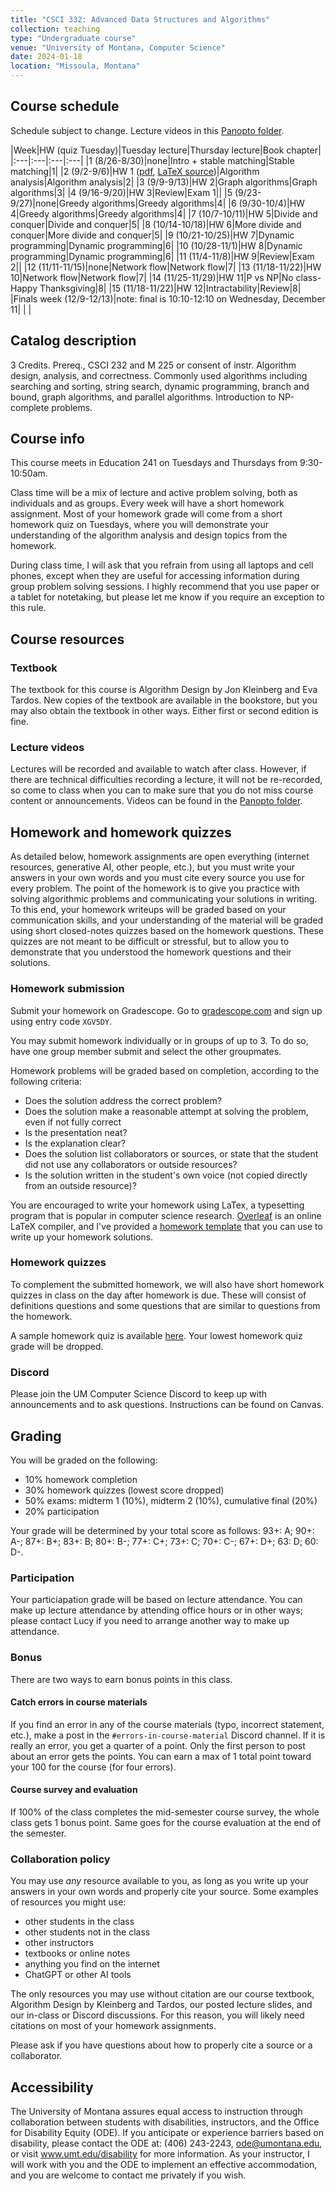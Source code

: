```yaml
---
title: "CSCI 332: Advanced Data Structures and Algorithms"
collection: teaching
type: "Undergraduate course"
venue: "University of Montana, Computer Science"
date: 2024-01-18
location: "Missoula, Montana"
---
```


## Course schedule

Schedule subject to change. Lecture videos in this [Panopto folder](https://umontana.hosted.panopto.com/Panopto/Pages/Sessions/List.aspx?folderID=0f685bf2-d1f4-4f2b-976a-b1d40102db01).

|Week|HW (quiz Tuesday)|Tuesday lecture|Thursday lecture|Book chapter|
|:---|:---|:---|:---|
|1 (8/26-8/30)|none|Intro + stable matching|Stable matching|1|
|2 (9/2-9/6)|HW 1 ([pdf](https://lgw2.github.io/teaching/csci332-fall-2024/homework/Homework_1.pdf), [LaTeX source](https://www.overleaf.com/read/wkrktkkxvfsm#ba29c3))|Algorithm analysis|Algorithm analysis|2|
|3 (9/9-9/13)|HW 2|Graph algorithms|Graph algorithms|3|
|4 (9/16-9/20)|HW 3|Review|Exam 1||
|5 (9/23-9/27)|none|Greedy algorithms|Greedy algorithms|4|
|6 (9/30-10/4)|HW 4|Greedy algorithms|Greedy algorithms|4|
|7 (10/7-10/11)|HW 5|Divide and conquer|Divide and conquer|5|
|8 (10/14-10/18)|HW 6|More divide and conquer|More divide and conquer|5|
|9 (10/21-10/25)|HW 7|Dynamic programming|Dynamic programming|6|
|10 (10/28-11/1)|HW 8|Dynamic programming|Dynamic programming|6|
|11 (11/4-11/8)|HW 9|Review|Exam 2||
|12 (11/11-11/15)|none|Network flow|Network flow|7|
|13 (11/18-11/22)|HW 10|Network flow|Network flow|7|
|14 (11/25-11/29)|HW 11|P vs NP|No class-Happy Thanksgiving|8|
|15 (11/18-11/22)|HW 12|Intractability|Review|8|
|Finals week (12/9-12/13)|note: final is 10:10-12:10 on Wednesday, December 11| | |

## Catalog description

3 Credits.
Prereq., CSCI 232 and M 225 or consent of instr. Algorithm design, analysis, and correctness. Commonly used algorithms including searching and sorting, string search, dynamic programming, branch and bound, graph algorithms, and parallel algorithms. Introduction to NP-complete problems.

## Course info

This course meets in Education 241 on Tuesdays and Thursdays from
9:30-10:50am.

Class time will be a mix of lecture and active problem solving, both as
individuals and as groups. Every week will have a short homework assignment.
Most of your homework grade will come from a short homework quiz on Tuesdays,
where you will demonstrate your understanding of the algorithm analysis and
design topics from the homework.

During class time, I will ask that you refrain from using all laptops and cell
phones, except when they are useful for accessing information during group
problem solving sessions. I highly recommend that you use paper or a tablet for
notetaking, but please let me know if you require an exception to
this rule.

## Course resources

### Textbook

The textbook for this course is Algorithm Design by Jon Kleinberg and Eva
Tardos. New copies of the textbook are available in the bookstore, but you may
also obtain the textbook in other ways. Either first or second edition is fine.

### Lecture videos

Lectures will be recorded and available to watch after class. However, if there are
technical difficulties recording a lecture, it will not be re-recorded, so come
to class when you can to make sure that you do not miss course content or
announcements. Videos can be found in the [Panopto folder](https://umontana.hosted.panopto.com/Panopto/Pages/Sessions/List.aspx?folderID=0f685bf2-d1f4-4f2b-976a-b1d40102db01).

## Homework and homework quizzes

As detailed below, homework assignments are open everything (internet resources,
generative AI, other people, etc.), but you must write your answers in your own
words and you must cite every source you use for every problem. The point of
the homework is to give you practice with solving algorithmic problems and
communicating your solutions in writing. To this end, your homework writeups
will be graded based on your communication skills, and your understanding of
the material will be graded using short closed-notes quizzes based on the
homework questions. These quizzes are not meant to be difficult or stressful,
but to allow you to demonstrate that you understood the homework questions and
their solutions.

### Homework submission

Submit your homework on Gradescope. Go to [gradescope.com](https://www.gradescope.com) and sign up using entry code `XGV5DY`.

You may submit homework individually or in
groups of up to 3. To do so, have one group member submit and select the other
groupmates.

Homework problems will be graded based on completion, according to
the following criteria:
* Does the solution address the correct problem?
* Does the solution make a reasonable attempt at solving the problem, even if
    not fully correct
* Is the presentation neat?
* Is the explanation clear?
* Does the solution list collaborators or sources, or state that the student
    did not use any collaborators or outside resources?
* Is the solution written in the student's own voice (not copied directly from
    an outside resource)?

You are encouraged to write your homework using LaTex, a typesetting program
that is popular in computer science research. [Overleaf](https://www.overleaf.com) is an online LaTeX
compiler, and I've provided a [homework template](https://www.overleaf.com/read/knwmhrgkkqqj#9a5edd) that you can use to write
up your homework solutions.


### Homework quizzes

To complement the submitted homework, we will also have short homework quizzes
in class on the day after homework is due. These will consist of definitions
questions and some questions that are similar to questions from the homework.

A sample homework quiz is available [here](https://lgw2.github.io/teaching/csci332-fall-2024/quizzes/Quiz_1_sample.pdf). Your lowest homework quiz grade
will be dropped.


### Discord

Please join the UM Computer Science Discord to keep up with announcements and
to ask questions. Instructions can be found on
Canvas.

## Grading

You will be graded on the following:
* 10% homework completion
* 30% homework quizzes (lowest score dropped)
* 50% exams: midterm 1 (10%), midterm 2 (10%), cumulative final (20%)
* 20% participation

Your grade will be determined by your total score as follows:
93+: A; 90+: A-; 87+: B+; 83+: B; 80+: B-; 77+: C+; 73+: C; 70+: C-; 67+: D+; 63: D; 60: D-.

### Participation

Your particiapation grade will be based on lecture attendance. You can make up
lecture attendance by attending office hours or in other ways; please contact
Lucy if you need to arrange another way to make up attendance.

### Bonus

There are two ways to earn bonus points in this class.

#### Catch errors in course materials

If you find an error in any of the course materials (typo, incorrect statement,
etc.), make a post in the `#errors-in-course-material` Discord channel.  If it
is really an error, you get a quarter of a point. Only the first person to post
about an error gets the points. You can earn a max of 1 total point toward your
100 for the course (for four errors).

#### Course survey and evaluation

If 100% of the class completes the mid-semester course survey, the whole
class gets 1 bonus point. Same goes for the course evaluation at the end of the
semester.

### Collaboration policy

You may use *any* resource available to you, as
long as you write up your answers in your own words and properly cite your
source. Some examples of resources you might use:

* other students in the class
* other students not in the class
* other instructors
* textbooks or online notes
* anything you find on the internet
* ChatGPT or other AI tools

The only resources you may use without citation are our course textbook,
Algorithm Design by Kleinberg and Tardos, our posted lecture slides, and our
in-class or Discord discussions. For this reason, you will likely need
citations on most of your homework assignments.

Please ask if you have questions about how to properly cite a source or a
collaborator.

## Accessibility

The University of Montana assures equal access to instruction through
collaboration between students with disabilities, instructors, and the Office
for Disability Equity (ODE). If you anticipate or experience barriers based
on disability, please contact the ODE at: (406) 243-2243, ode@umontana.edu, or
visit www.umt.edu/disability for more information. As your instructor, I
will work with you and the ODE to implement an effective accommodation, and you
are welcome to contact me privately if you wish.
